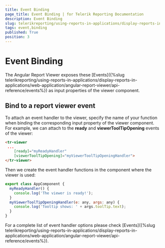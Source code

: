 ```yaml
---
title: Event Binding
page_title: Event Binding | for Telerik Reporting Documentation
description: Event Binding
slug: telerikreporting/using-reports-in-applications/display-reports-in-applications/web-application/angular-report-viewer/event-binding
tags: event,binding
published: True
position: 3
---
```


# Event Binding



The Angular Report Viewer exposes these [Events]({%slug telerikreporting/using-reports-in-applications/display-reports-in-applications/web-application/angular-report-viewer/api-reference/events%})         as input properties of the viewer component.       

## Bind to a report viewer event

To attach an event handler to the viewer, specify the name of your function when binding the corresponding input property           of the viewer component. For example, we can attach to the __ready__ and           __viewerToolTipOpening__ events of the viewer:         

    
````HTML
<tr-viewer
 ...
    [ready]="myReadyHandler"
    [viewerToolTipOpening]="myViewerToolTipOpeningHandler">
</tr-viewer>
````

Then we create the event handler functions in the component where the viewer is used:         

    
````js
export class AppComponent {
  myReadyHandler() {
    console.log('The viewer is ready!');
  }
  myViewerToolTipOpeningHandler(e: any, args: any) {
    console.log('Tooltip shows: ' + args.toolTip.text);
  }
}
````

For a complete list of event handler options please check [Events]({%slug telerikreporting/using-reports-in-applications/display-reports-in-applications/web-application/angular-report-viewer/api-reference/events%}).

